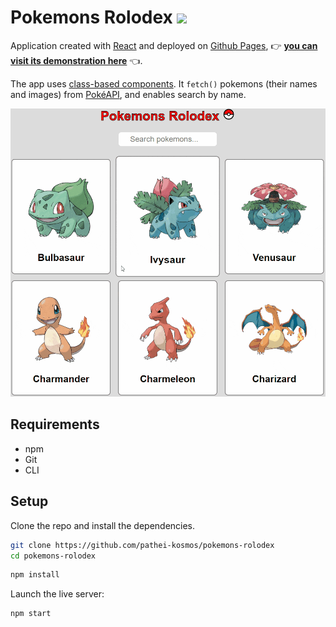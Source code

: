 # Pokemons Rolodex <img src="http://i.imgur.com/wFJgJO8.png" height="36">

Application created with [React](https://reactjs.org/) and deployed on [Github Pages](https://pages.github.com/), :point_right: **[you can visit its demonstration here](https://pathei-kosmos.github.io/pokemons-rolodex/)** :point_left:. 

The app uses [class-based components](https://reactjs.org/docs/react-component.html). It `fetch()` pokemons (their names and images) from [PokéAPI](https://pokeapi.co/), and enables search by name.

![Demo gif](demo.gif)

## Requirements

* npm 
* Git
* CLI

## Setup

Clone the repo and install the dependencies.

```bash
git clone https://github.com/pathei-kosmos/pokemons-rolodex
cd pokemons-rolodex
```

```bash
npm install
```

Launch the live server:
```bash
npm start
```

